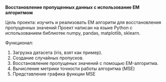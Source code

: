 **Восстановление пропущенных данных с использование EM алгоритмом**

Цель проекта: изучить и реализовать EM алгоритм для восстановления пропущенных значений
Проект написан на языке Python с использованием библиотек numpy, pandas, matplotlib, sklearn.

Функционал:
1) Загрузка датасета (iris, взят как пример).
2) Создание случайных пропусков.
3) Восстановление пропущеных значений с помощью EM-алгоритма.
4) Вычисление метрики точности работы алгоритма (MSE)
5) Представление графика функции MSE

